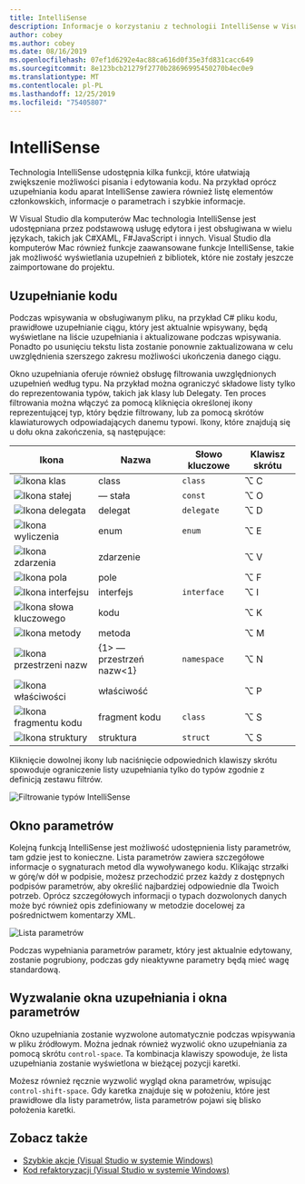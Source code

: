 ```yaml
---
title: IntelliSense
description: Informacje o korzystaniu z technologii IntelliSense w Visual Studio dla komputerów Mac
author: cobey
ms.author: cobey
ms.date: 08/16/2019
ms.openlocfilehash: 07ef1d6292e4ac88ca616d0f35e3fd831cacc649
ms.sourcegitcommit: 8e123bcb21279f2770b28696995450270b4ec0e9
ms.translationtype: MT
ms.contentlocale: pl-PL
ms.lasthandoff: 12/25/2019
ms.locfileid: "75405807"
---
```

# <a name="intellisense"></a>IntelliSense

Technologia IntelliSense udostępnia kilka funkcji, które ułatwiają zwiększenie możliwości pisania i edytowania kodu. Na przykład oprócz uzupełniania kodu aparat IntelliSense zawiera również listę elementów członkowskich, informacje o parametrach i szybkie informacje.

W Visual Studio dla komputerów Mac technologia IntelliSense jest udostępniana przez podstawową usługę edytora i jest obsługiwana w wielu językach, takich jak C#XAML, F#JavaScript i innych. Visual Studio dla komputerów Mac również funkcje zaawansowane funkcje IntelliSense, takie jak możliwość wyświetlania uzupełnień z bibliotek, które nie zostały jeszcze zaimportowane do projektu.

## <a name="code-completion"></a>Uzupełnianie kodu

Podczas wpisywania w obsługiwanym pliku, na przykład C# pliku kodu, prawidłowe uzupełnianie ciągu, który jest aktualnie wpisywany, będą wyświetlane na liście uzupełniania i aktualizowane podczas wpisywania. Ponadto po usunięciu tekstu lista zostanie ponownie zaktualizowana w celu uwzględnienia szerszego zakresu możliwości ukończenia danego ciągu. 

Okno uzupełniania oferuje również obsługę filtrowania uwzględnionych uzupełnień według typu. Na przykład można ograniczyć składowe listy tylko do reprezentowania typów, takich jak klasy lub Delegaty. Ten proces filtrowania można włączyć za pomocą kliknięcia określonej ikony reprezentującej typ, który będzie filtrowany, lub za pomocą skrótów klawiaturowych odpowiadających danemu typowi. Ikony, które znajdują się u dołu okna zakończenia, są następujące:

| Ikona                         | Nazwa          | Słowo kluczowe    | Klawisz skrótu |
| -----------------------------|---------------| -----------|--------|
| ![Ikona klas](media/classes-icon.png)  | class         | `class`    |  ⌥ C
| ![Ikona stałej](media/constant-icon.png) | — stała      | `const`    |  ⌥ O
| ![Ikona delegata](media/delegate-icon.png) | delegat      | `delegate` |  ⌥ D
| ![Ikona wyliczenia](media/enums-icon.png)    | enum          | `enum`     |  ⌥ E
| ![Ikona zdarzenia](media/event-icon.png)    | zdarzenie         |            |  ⌥ V
| ![Ikona pola](media/fields-icon.png)   | pole         |            |  ⌥ F
| ![Ikona interfejsu](media/interface-icon.png)| interfejs     | `interface`|  ⌥ I
| ![Ikona słowa kluczowego](media/keyword-icon.png)  | kodu       |            |  ⌥ K
| ![Ikona metody](media/method-icon.png)   | metoda        |            |  ⌥ M
| ![Ikona przestrzeni nazw](media/namespace-icon.png)| {1&gt; — przestrzeń nazw&lt;1}     | `namespace`|  ⌥ N
| ![Ikona właściwości](media/props-icon.png)    | właściwość      |            |  ⌥ P
| ![Ikona fragmentu kodu](media/snippet-icon.png)  | fragment kodu       | `class`    |  ⌥ S
| ![Ikona struktury](media/struct-icon.png)   | struktura     | `struct`   |  ⌥ S

Kliknięcie dowolnej ikony lub naciśnięcie odpowiednich klawiszy skrótu spowoduje ograniczenie listy uzupełniania tylko do typów zgodnie z definicją zestawu filtrów.  

![Filtrowanie typów IntelliSense](media/intellisense-typefiltering.gif)

## <a name="parameter-window"></a>Okno parametrów

Kolejną funkcją IntelliSense jest możliwość udostępnienia listy parametrów, tam gdzie jest to konieczne. Lista parametrów zawiera szczegółowe informacje o sygnaturach metod dla wywoływanego kodu. Klikając strzałki w górę/w dół w podpisie, możesz przechodzić przez każdy z dostępnych podpisów parametrów, aby określić najbardziej odpowiednie dla Twoich potrzeb. Oprócz szczegółowych informacji o typach dozwolonych danych może być również opis zdefiniowany w metodzie docelowej za pośrednictwem komentarzy XML.

![Lista parametrów](media/intellisense-parameter.png)

Podczas wypełniania parametrów parametr, który jest aktualnie edytowany, zostanie pogrubiony, podczas gdy nieaktywne parametry będą mieć wagę standardową. 


## <a name="triggering-completion-window-and-parameter-window"></a>Wyzwalanie okna uzupełniania i okna parametrów

Okno uzupełniania zostanie wyzwolone automatycznie podczas wpisywania w pliku źródłowym. Można jednak również wyzwolić okno uzupełniania za pomocą skrótu `control-space`. Ta kombinacja klawiszy spowoduje, że lista uzupełniania zostanie wyświetlona w bieżącej pozycji karetki. 

Możesz również ręcznie wyzwolić wygląd okna parametrów, wpisując `control-shift-space`. Gdy karetka znajduje się w położeniu, które jest prawidłowe dla listy parametrów, lista parametrów pojawi się blisko położenia karetki.

## <a name="see-also"></a>Zobacz także

- [Szybkie akcje (Visual Studio w systemie Windows)](/visualstudio/ide/quick-actions)
- [Kod refaktoryzacji (Visual Studio w systemie Windows)](/visualstudio/ide/refactoring-in-visual-studio)
